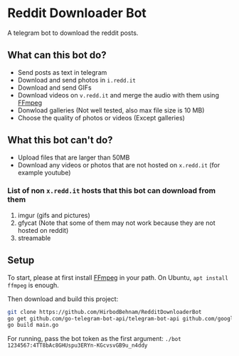 # Reddit Downloader Bot
A telegram bot to download the reddit posts.
## What can this bot do?
* Send posts as text in telegram
* Download and send photos in `i.redd.it`
* Download and send GIFs
* Download videos on `v.redd.it` and merge the audio with them using [FFmpeg](https://www.ffmpeg.org/)
* Donwload galleries (Not well tested, also max file size is 10 MB)
* Choose the quality of photos or videos (Except galleries)
## What this bot can't do?
* Upload files that are larger than 50MB
* Download any videos or photos that are not hosted on `x.redd.it` (for example youtube)
### List of non `x.redd.it` hosts that this bot can download from them
1. imgur (gifs and pictures)
2. gfycat (Note that some of them may not work because they are not hosted on reddit)
3. streamable
## Setup
To start, please at first install [FFmpeg](https://www.ffmpeg.org/) in your path. On Ubuntu, `apt install ffmpeg` is enough.

Then download and build this project:
```bash
git clone https://github.com/HirbodBehnam/RedditDownloaderBot
go get github.com/go-telegram-bot-api/telegram-bot-api github.com/google/uuid github.com/patrickmn/go-cache github.com/PuerkitoBio/goquery
go build main.go
```

For running, pass the bot token as the first argument: `./bot 1234567:4TT8bAc8GHUspu3ERYn-KGcvsvGB9u_n4ddy`
